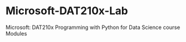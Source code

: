 # Microsoft-DAT210x-Lab

Microsoft: DAT210x Programming with Python for Data Science course Modules

